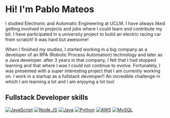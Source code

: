 # Hi! I'm Pablo Mateos
I studied Electronic and Automatic Engineering at UCLM. I have always liked getting involved in projects and jobs where I could learn and contribute my bit. I have participated in a university project to build an electric racing car from scratch! It was hard but awesome!

When I finished my studies, I started working in a big company as a developer of an RPA \(Robotic Process Automation\) technology and later as a Java developer. after 3 years in that company, I felt that I had stopped learning and that where I was I could not continue to evolve. Fortunately, I was presented with a super interesting project that I am currently working on. I work in a startup as a fullstack developer!! An incredible challenge in which I am learning a lot and I am enjoying a lot too!

## Fullstack Developer skills
[![JavaScript](https://img.shields.io/badge/JavaScript-F7DF1E?style=for-the-badge&logo=javascript&logoColor=white&labelColor=101010)]()
[![Node.JS](https://img.shields.io/badge/Node.JS-339933?style=for-the-badge&logo=node.js&logoColor=white&labelColor=101010)]()
[![Java](https://img.shields.io/badge/Java-007396?style=for-the-badge&logo=java&logoColor=white&labelColor=101010)]()
[![Python](https://img.shields.io/badge/Python-007396?style=for-the-badge&logo=java&logoColor=white&labelColor=101010)]()
[![AWS](https://img.shields.io/badge/AWS-232F3E?style=for-the-badge&logo=amazon-aws&logoColor=white&labelColor=101010)]()
[![MySQL](https://img.shields.io/badge/MySQL-4479A1?style=for-the-badge&logo=mysql&logoColor=white&labelColor=101010)]()